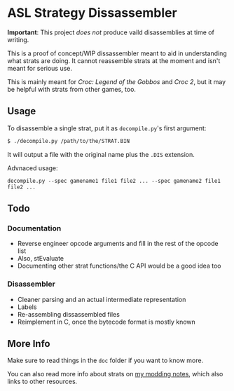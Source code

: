 # ASL Strategy Dissassembler

**Important**: This project *does not* produce vaild disassemblies at time of writing.

This is a proof of concept/WIP dissassembler meant to aid in understanding what strats are doing. It cannot reassemble strats at the moment and isn't meant for serious use.

This is mainly meant for *Croc: Legend of the Gobbos* and *Croc 2*, but it may be helpful with strats from other games, too.

## Usage

To disassemble a single strat, put it as `decompile.py`'s first argument:

```zsh
$ ./decompile.py /path/to/the/STRAT.BIN
```

It will output a file with the original name plus the `.DIS` extension.

Advnaced usage:

```
decompile.py --spec gamename1 file1 file2 ... --spec gamename2 file1 file2 ...
```

## Todo

### Documentation

 * Reverse engineer opcode arguments and fill in the rest of the opcode list
 * Also, stEvaluate
 * Documenting other strat functions/the C API would be a good idea too

### Disassembler

 * Cleaner parsing and an actual intermediate representation
 * Labels 
 * Re-assembling dissassembled files
 * Reimplement in C, once the bytecode format is mostly known

## More Info

Make sure to read things in the `doc` folder if you want to know more.

You can also read more info about strats on [my modding notes](https://gist.github.com/knot126/bb80efbc838972e8e477ed7eaabdb221#stratigies-script-information), which also links to other resources.
